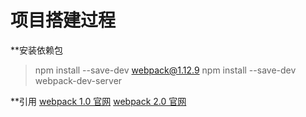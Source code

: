 项目搭建过程
======
**安装依赖包
> npm install --save-dev webpack@1.12.9 
> npm install --save-dev webpack-dev-server


**引用
[webpack 1.0 官网](https://webpack.github.io/)
[webpack 2.0 官网](https://webpack.js.org/)